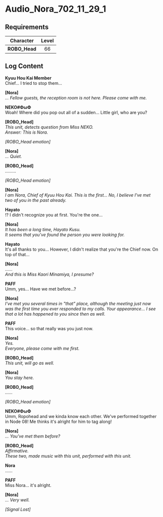 # Audio_Nora_702_11_29_1
## Requirements
|  Character  |Level|
|-------------|:---:|
|**ROBO_Head**| 66  |

## Log Content
**Kyuu Hou Kai Member**<br>
Chief... I tried to stop them...

**[Nora]**<br>
*... Fellow guests, the reception room is not here. Please come with me.*

**NEKO#ΦωΦ**<br>
Woah! Where did you pop out all of a sudden... Little girl, who are you?

**[ROBO_Head]**<br>
*This unit, detects question from Miss NEKO.<br>
Answer: This is Nora.*

*\[ROBO_Head emotion\]*

**[Nora]**<br>
*... Quiet.*

**[ROBO_Head]**<br>
*………*

*\[ROBO_Head emotion\]*

**[Nora]**<br>
*I am Nora, Chief of Kyuu Hou Kai. This is the first... No, I believe I've met two of you in the past already.*

**Hayato**<br>
!? I didn't recognize you at first. You're the one...

**[Nora]**<br>
*It has been a long time, Hayato Kusu.<br>
It seems that you've found the person you were looking for.*

**Hayato**<br>
It's all thanks to you... However, I didn't realize that you're the Chief now. On top of that...

**[Nora]**<br>
*......<br>
And this is Miss Kaori Minamiya, I presume?*

**PAFF**<br>
Umm, yes... Have we met before...?

**[Nora]**<br>
*I've met you several times in "that" place, although the meeting just now was the first time you ever responded to my calls. Your appearance... I see that a lot has happened to you since then as well.*

**PAFF**<br>
This voice... so that really was you just now.

**[Nora]**<br>
*Yes.<br>
Everyone, please come with me first.*

**[ROBO_Head]**<br>
*This unit, will go as well.*

**[Nora]**<br>
*You stay here.*

**[ROBO_Head]**<br>
*......*

*\[ROBO_Head emotion\]*

**NEKO#ΦωΦ**<br>
Umm, Ropohead and we kinda know each other. We've performed together in Node 08! Me thinks it's alright for him to tag along!

**[Nora]**<br>
*... You've met them before?*

**[ROBO_Head]**<br>
*Affirmative.<br>
These two, made music with this unit, performed with this unit.*

**Nora**<br>
......

**PAFF**<br>
Miss Nora... it's alright.

**[Nora]**<br>
*... Very well.*

*[Signal Lost]*